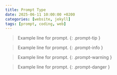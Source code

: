 ```yaml
---
title: Prompt Type
date: 2025-06-11 10:00:00 +0200
categories: [website, jekyll]
tags: [prompt, coding, web]
---
```


> Example line for prompt.
{: .prompt-tip }

> Example line for prompt.
{: .prompt-info }

> Example line for prompt.
{: .prompt-warning }

> Example line for prompt.
{: .prompt-danger }